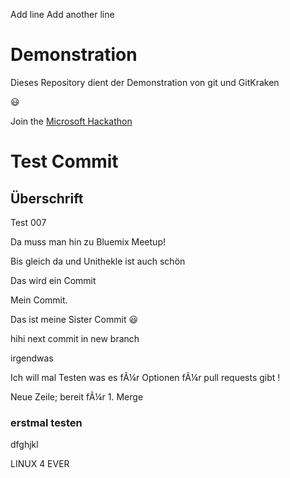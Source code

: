Add line
Add another line

# Demonstration

Dieses Repository dient der Demonstration von git und GitKraken

:smiley:

Join the [Microsoft Hackathon](https://www.microsoft.com/de-de/aktionen/hackathon/)

# Test Commit

## Überschrift

Test 007

Da muss man hin zu Bluemix Meetup!

Bis gleich da und Unithekle ist auch schön

Das wird ein Commit

Mein Commit.

Das ist meine Sister Commit :smiley:

hihi next commit in new branch

irgendwas

Ich will mal Testen was es fÃ¼r Optionen fÃ¼r pull requests gibt !

Neue Zeile; bereit fÃ¼r 1. Merge

### erstmal testen

dfghjkl

LINUX 4 EVER
